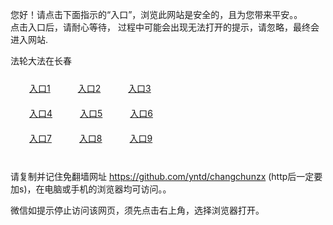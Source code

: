 您好！请点击下面指示的“入口”，浏览此网站是安全的，且为您带来平安。。 <br/>
点击入口后，请耐心等待， 过程中可能会出现无法打开的提示，请忽略，最终会进入网站. </br>

法轮大法在长春<br/>
<div style="padding:10px"><a style="margin:20px" target="_blank" href="https://d160qu5e0pzdrv.cloudfront.net/2Qpsp?todghn" id="ccLink1" rel="nofollow">入口1</a> <a target="_blank" style="margin:20px" href="https://ddeevv52aml0x.cloudfront.net/2Qpsp?hnbutb" id="ccLink2" rel="nofollow">入口2</a> <a style="margin:20px" target="_blank" href="https://d2hah01ndqjxg5.cloudfront.net/2Qpsp?xdcwlmo" id="ccLink3" rel="nofollow">入口3</a></div>

<div style="padding:10px" ><a style="margin:20px" target="_blank" href="https://d160qu5e0pzdrv.cloudfront.net/2Qpsp?todghn" id="ccLink4" rel="nofollow">入口4</a> <a style="margin:20px" href="https://ddeevv52aml0x.cloudfront.net/2Qpsp?hnbutb" target="_blank" id="ccLink5" rel="nofollow">入口5</a> <a style="margin:20px" href="https://d2hah01ndqjxg5.cloudfront.net/2Qpsp?xdcwlmo" target="_blank" id="ccLink6" rel="nofollow">入口6</a></div>

<div style="padding:10px"><a style="margin:20px" target="_blank" href="https://d160qu5e0pzdrv.cloudfront.net/2Qpsp?todghn" id="ccLink7" rel="nofollow">入口7</a> <a style="margin:20px" href="https://ddeevv52aml0x.cloudfront.net/2Qpsp?hnbutb" target="_blank" id="ccLink8" rel="nofollow">入口8</a> <a style="margin:20px" target="_blank" href="https://d2hah01ndqjxg5.cloudfront.net/2Qpsp?xdcwlmo" id="ccLink9" rel="nofollow">入口9</a></div>

<br/>



请复制并记住免翻墙网址 https://github.com/yntd/changchunzx (http后一定要加s)，在电脑或手机的浏览器均可访问。。<br/>

微信如提示停止访问该网页，须先点击右上角，选择浏览器打开。
